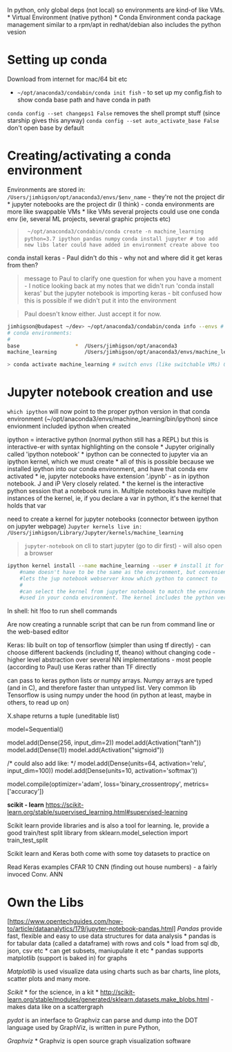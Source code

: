 
In python, only global deps (not local) so environments are kind-of like VMs.
    * Virtual Environment (native python)
    * Conda Environment
        conda package management
        similar to a rpm/apt in redhat/debian
        also includes the python vesion

Setting up conda
================

Download from internet for mac/64 bit etc

* `~/opt/anaconda3/condabin/conda init fish` - to set up my config.fish to show conda base path and have conda in path

`conda config --set changeps1 False` removes the shell prompt stuff (since starship gives this anyway)
`conda config --set auto_activate_base False` don't open base by default

Creating/activating a conda environment
============================

Environments are stored in: `/Users/jimhigson/opt/anaconda3/envs/$env_name` - they're not the project dir
    * jupyter notebooks are the project dir (I think) - conda environments are more like swappable VMs
    * like VMs several projects could use one conda env (ie, several ML projects, several graphic projects etc)

> ` ~/opt/anaconda3/condabin/conda create -n machine_learning python=3.7 ipython pandas numpy`
> `conda install jupyter # too add new libs later could have added in environment create above too`

conda install keras - Paul didn't do this - why not and where did it get keras from then?
>   message to Paul to clarify
>   one question for when you have a moment - I notice looking back at my notes that we didn't run
>   'conda install keras' but the jupyter notebook is importing keras - bit confused how this is
>   possible if we didn't put it into the environment

>   Paul doesn't know either. Just accept it for now.

```sh
jimhigson@budapest ~/dev> ~/opt/anaconda3/condabin/conda info --envs # ask to list the envs
# conda environments:
#
base                  *  /Users/jimhigson/opt/anaconda3
machine_learning         /Users/jimhigson/opt/anaconda3/envs/machine_learning

> conda activate machine_learning # switch envs (like switchable VMs) OS shell will now have been modidifed by conda activate.
```

Jupyter notebook creation and use
================================

`which ipython` will now point to the proper python version in that conda environment (~/opt/anaconda3/envs/machine_learning/bin/ipython) since envionment included ipython when created

ipython = interactive python (normal python still has a REPL) but this is interactive-er with syntax highlighting on the console
    * Jupyter originally called 'ipython notebook'
    * ipython can be connected to jupyter via an ipython kernel, which we must create
    * all of this is possible because we installed ipython into our conda environment, and have that conda env activated
    * ie, jupyter notebooks have extension '.ipynb' - as in ipython notebook. J and iP Very closely related.
    * the kernel is the interactive python session that a notebook runs in. Multiple notebooks have multiple instances of the kernel, ie, if you declare a var in python, it's the kernel that holds that var

need to create a kernel for jupyter notebooks (connector between ipython on jupyter webpage)
`Jupyter kernels live in: /Users/jimhigson/Library/Jupyter/kernels/machine_learning`

> `jupyter-notebook` on cli to start jupyter (go to dir first) - will also open a browser

```sh
ipython kernel install --name machine_learning --user # install it for the user (not globally)
    #name doesn't have to be the same as the environment, but convenient if they are the same
    #lets the jup notebook webserver know which python to connect to
    #
    #can select the kernel from jupyter notebook to match the environment, so that it points to the kernel
    #used in your conda environment. The kernel includes the python version, depedencies etc
```

In shell:
    hit !foo to run shell commands

Are now creating a runnable script that can be run from command line or the web-based editor

Keras: lib built on top of tensorflow (simpler than using tf directly) - can choose different backends (including tf, theano) without changing code
    - higher level abstraction over several NN implementations
    - most people (according to Paul) use Keras rather than TF directly

can pass to keras python lists or numpy arrays. Numpy arrays are typed (and in C), and therefore faster than untyped list. Very common lib
Tensorflow is using numpy under the hood (in python at least, maybe in others, to read up on)

X.shape returns a tuple (uneditable list)

model=Sequential()

model.add(Dense(256, input_dim=2))
model.add(Activation("tanh"))
model.add(Dense(1))
model.add(Activation("sigmoid"))

/* could also add like: */
model.add(Dense(units=64, activation='relu', input_dim=100))
model.add(Dense(units=10, activation='softmax'))

model.compile(optimizer='adam', loss='binary_crossentropy', metrics=['accuracy'])

**scikit - learn**
https://scikit-learn.org/stable/supervised_learning.html#supervised-learning

Scikit learn provide libraries and is also a tool for learning. Ie, provide a good train/test split library
    from sklearn.model_selection import train_test_split


Scikit learn and Keras both come with some toy datasets to practice on

Read Keras examples CFAR 10 CNN (finding out house numbers)
    - a fairly invoced Conv. ANN

Own the Libs
============

[https://www.opentechguides.com/how-to/article/dataanalytics/179/jupyter-notebook-pandas.html]
*Pandas* provide fast, flexible and easy to use data structures for data analysis
    * pandas is for tabular data (called a dataframe) with rows and cols
    * load from sql db, json, csv etc
    * can get subsets, maniupulate it etc
    * pandas supports matplotlib (support is baked in) for graphs

*Matplotlib* is used visualize data using charts such as bar charts, line plots, scatter plots and many more.

*Scikit*
    * for the science, in a kit
    * http://scikit-learn.org/stable/modules/generated/sklearn.datasets.make_blobs.html - makes data like on a scattergraph

*pydot*
    is an interface to Graphviz
    can parse and dump into the DOT language used by GraphViz,
    is written in pure Python,

*Graphviz*
    * Graphviz is open source graph visualization software